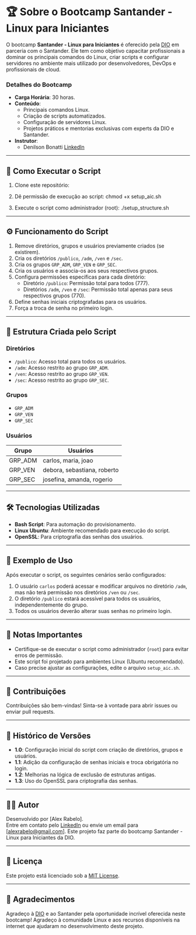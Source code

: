
# 🏆 **Sobre o Bootcamp Santander - Linux para Iniciantes**

O bootcamp **Santander - Linux para Iniciantes** é oferecido pela [DIO](https://www.dio.me) em parceria com o Santander. Ele tem como objetivo capacitar profissionais a dominar os principais comandos do Linux, criar scripts e configurar servidores no ambiente mais utilizado por desenvolvedores, DevOps e profissionais de cloud.

### **Detalhes do Bootcamp**
- **Carga Horária**: 30 horas.
- **Conteúdo**:
  - Principais comandos Linux.
  - Criação de scripts automatizados.
  - Configuração de servidores Linux.
  - Projetos práticos e mentorias exclusivas com experts da DIO e Santander.
- **Instrutor**:
  - Denilson Bonatti [LinkedIn](https://www.linkedin.com/in/denilsonbonatti/)
---

## 🚀 **Como Executar o Script**

1. Clone este repositório:
2. Dê permissão de execução ao script:
chmod +x setup_aic.sh

3. Execute o script como administrador (root):
 ./setup_structure.sh

---

## ⚙️ **Funcionamento do Script**

1. Remove diretórios, grupos e usuários previamente criados (se existirem).
2. Cria os diretórios `/publico`, `/adm`, `/ven` e `/sec`.
3. Cria os grupos `GRP_ADM`, `GRP_VEN` e `GRP_SEC`.
4. Cria os usuários e associa-os aos seus respectivos grupos.
5. Configura permissões específicas para cada diretório:
   - Diretório `/publico`: Permissão total para todos (777).
   - Diretórios `/adm`, `/ven` e `/sec`: Permissão total apenas para seus respectivos grupos (770).
6. Define senhas iniciais criptografadas para os usuários.
7. Força a troca de senha no primeiro login.

---

## 📂 **Estrutura Criada pelo Script**

### Diretórios
- `/publico`: Acesso total para todos os usuários.
- `/adm`: Acesso restrito ao grupo `GRP_ADM`.
- `/ven`: Acesso restrito ao grupo `GRP_VEN`.
- `/sec`: Acesso restrito ao grupo `GRP_SEC`.

### Grupos
- `GRP_ADM`
- `GRP_VEN`
- `GRP_SEC`

### Usuários
| Grupo      | Usuários                |
|------------|-------------------------|
| GRP_ADM    | carlos, maria, joao     |
| GRP_VEN    | debora, sebastiana, roberto |
| GRP_SEC    | josefina, amanda, rogerio |

---

## 🛠️ **Tecnologias Utilizadas**

- **Bash Script**: Para automação do provisionamento.
- **Linux Ubuntu**: Ambiente recomendado para execução do script.
- **OpenSSL**: Para criptografia das senhas dos usuários.

---

## 📖 **Exemplo de Uso**

Após executar o script, os seguintes cenários serão configurados:

1. O usuário `carlos` poderá acessar e modificar arquivos no diretório `/adm`, mas não terá permissão nos diretórios `/ven` ou `/sec`.
2. O diretório `/publico` estará acessível para todos os usuários, independentemente do grupo.
3. Todos os usuários deverão alterar suas senhas no primeiro login.

---

## 📝 **Notas Importantes**

- Certifique-se de executar o script como administrador (`root`) para evitar erros de permissão.
- Este script foi projetado para ambientes Linux (Ubuntu recomendado).
- Caso precise ajustar as configurações, edite o arquivo `setup_aic.sh`.

---

## 📌 **Contribuições**

Contribuições são bem-vindas! Sinta-se à vontade para abrir issues ou enviar pull requests.

---

## 📅 **Histórico de Versões**

- **1.0**: Configuração inicial do script com criação de diretórios, grupos e usuários.
- **1.1**: Adição da configuração de senhas iniciais e troca obrigatória no login.
- **1.2**: Melhorias na lógica de exclusão de estruturas antigas.
- **1.3**: Uso do OpenSSL para criptografia das senhas.

---

## 🧑‍💻 **Autor**

Desenvolvido por [Alex Rabelo].  
Entre em contato pelo [LinkedIn](https://www.linkedin.com/in/alexrabelo/) ou envie um email para [alexrabelo@gmail.com].
Este projeto faz parte do bootcamp Santander - Linux para Iniciantes da DIO.


---

## 📜 **Licença**

Este projeto está licenciado sob a [MIT License](LICENSE).

---

## 🌟 **Agradecimentos**

Agradeço à [DIO](https://www.dio.me) e ao Santander pela oportunidade incrível oferecida neste bootcamp!
Agradeço à comunidade Linux e aos recursos disponíveis na internet que ajudaram no desenvolvimento deste projeto.

